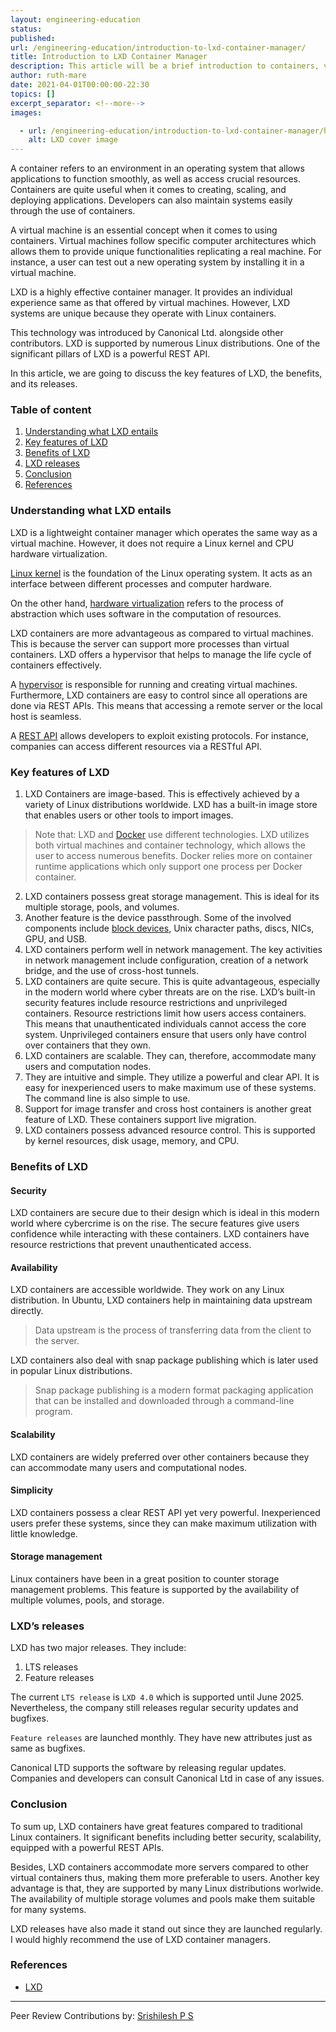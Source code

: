 ```yaml
---
layout: engineering-education
status: 
published: 
url: /engineering-education/introduction-to-lxd-container-manager/
title: Introduction to LXD Container Manager
description: This article will be a brief introduction to containers, virtual machines, and more specifically about LXD containers. We will discuss its key features and benefits.
author: ruth-mare
date: 2021-04-01T00:00:00-22:30
topics: []
excerpt_separator: <!--more-->
images:

  - url: /engineering-education/introduction-to-lxd-container-manager/hero.png
    alt: LXD cover image 
---
```

A container refers to an environment in an operating system that allows applications to function smoothly, as well as access crucial resources. Containers are quite useful when it comes to creating, scaling, and deploying applications. Developers can also maintain systems easily through the use of containers.
<!--more-->
A virtual machine is an essential concept when it comes to using containers. Virtual machines follow specific computer architectures which allows them to provide unique functionalities replicating a real machine. For instance, a user can test out a new operating system by installing it in a virtual machine.

LXD is a highly effective container manager. It provides an individual experience same as that offered by virtual machines. However, LXD systems are unique because they operate with Linux containers.

This technology was introduced by Canonical Ltd. alongside other contributors. LXD is supported by numerous Linux distributions. One of the significant pillars of LXD is a powerful REST API.

In this article, we are going to discuss the key features of LXD, the benefits, and its releases.

### Table of content
1. [Understanding what LXD entails](#understanding-what-lxd-entails)
2. [Key features of LXD](#key-features-of-lxd)
3. [Benefits of LXD](#benefits-of-lxd)
4. [LXD releases](#lxds-releases)
5. [Conclusion](#conclusion)
6. [References](#references)

### Understanding what LXD entails
LXD is a lightweight container manager which operates the same way as a virtual machine. However, it does not require a Linux kernel and CPU hardware virtualization.

[Linux kernel](https://www.kernel.org/) is the foundation of the Linux operating system. It acts as an interface between different processes and computer hardware.

On the other hand, [hardware virtualization](https://searchservervirtualization.techtarget.com/definition/hardware-virtualization) refers to the process of abstraction which uses software in the computation of resources.

LXD containers are more advantageous as compared to virtual machines. This is because the server can support more processes than virtual containers. LXD offers a hypervisor that helps to manage the life cycle of containers effectively.

A [hypervisor](https://www.vmware.com/topics/glossary/content/hypervisor) is responsible for running and creating virtual machines. Furthermore, LXD containers are easy to control since all operations are done via REST APIs. This means that accessing a remote server or the local host is seamless.

A [REST API](https://www.redhat.com/en/topics/api/what-is-a-rest-api) allows developers to exploit existing protocols. For instance, companies can access different resources via a RESTful API.

### Key features of LXD
1. LXD Containers are image-based. This is effectively achieved by a variety of Linux distributions worldwide. LXD has a built-in image store that enables users or other tools to import images.
> Note that: LXD and [Docker](https://www.docker.com/) use different technologies. LXD utilizes both virtual machines and container technology, which allows the user to access numerous benefits. Docker relies more on container runtime applications which only support one process per Docker container.
2. LXD containers possess great storage management. This is ideal for its multiple storage, pools, and volumes. 
3. Another feature is the device passthrough. Some of the involved components include [block devices](https://unix.stackexchange.com/questions/259193/what-is-a-block-device), Unix character paths, discs, NICs, GPU, and USB.
4. LXD containers perform well in network management. The key activities in network management include configuration, creation of a network bridge, and the use of cross-host tunnels.
5. LXD containers are quite secure. This is quite advantageous, especially in the modern world where cyber threats are on the rise. LXD’s built-in security features include resource restrictions and unprivileged containers. Resource restrictions limit how users access containers. This means that unauthenticated individuals cannot access the core system. Unprivileged containers ensure that users only have control over containers that they own.
6. LXD containers are scalable. They can, therefore, accommodate many users and computation nodes.
7. They are intuitive and simple. They utilize a powerful and clear API. It is easy for inexperienced users to make maximum use of these systems. The command line is also simple to use.
8. Support for image transfer and cross host containers is another great feature of LXD. These containers support live migration.
9.  LXD containers possess advanced resource control. This is supported by kernel resources, disk usage, memory, and CPU.

### Benefits of LXD
#### Security
LXD containers are secure due to their design which is ideal in this modern world where cybercrime is on the rise. The secure features give users confidence while interacting with these containers. LXD containers have resource restrictions that prevent unauthenticated access.

#### Availability
LXD containers are accessible worldwide. They work on any Linux distribution. In Ubuntu, LXD containers help in maintaining data upstream directly.

> Data upstream is the process of transferring data from the client to the server.

LXD containers also deal with snap package publishing which is later used in popular Linux distributions.

> Snap package publishing is a modern format packaging application that can be installed and downloaded through a command-line program.

#### Scalability
LXD containers are widely preferred over other containers because they can accommodate many users and computational nodes.

#### Simplicity
LXD containers possess a clear REST API yet very powerful. Inexperienced users prefer these systems, since they can make maximum utilization with little knowledge.

#### Storage management
Linux containers have been in a great position to counter storage management problems. This feature is supported by the availability of multiple volumes, pools, and storage.

### LXD’s releases
LXD has two major releases. They include:
1. LTS releases
2. Feature releases

The current `LTS release` is `LXD 4.0` which is supported until June 2025. Nevertheless, the company still releases regular security updates and bugfixes.

`Feature releases` are launched monthly. They have new attributes just as same as bugfixes.

Canonical LTD supports the software by releasing regular updates. Companies and developers can consult Canonical Ltd in case of any issues.

### Conclusion
To sum up, LXD containers have great features compared to traditional Linux containers. It significant benefits including better security, scalability, equipped with a powerful REST APIs.

Besides, LXD containers accommodate more servers compared to other virtual containers thus, making them more preferable to users. Another key advantage is that, they are supported by many Linux distributions worlwide. The availability of multiple storage volumes and pools make them suitable for many systems.

LXD releases have also made it stand out since they are launched regularly. I would highly recommend the use of LXD container managers.

### References
- [LXD](https://ubuntu.com/server/docs/containers-lxd)

---
Peer Review Contributions by: [Srishilesh P S](/engineering-education/authors/srishilesh-p-s/)